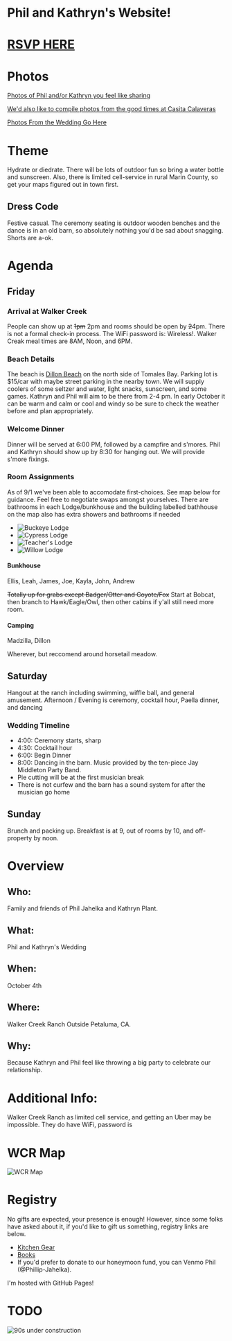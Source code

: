 # Phil and Kathryn's Website!


# [RSVP HERE](https://docs.google.com/forms/d/e/1FAIpQLSdb4hoWW1RRWFUf0m6yEEGGmeJv6fUi9wsexoM-h6kjG1RO1Q/viewform?usp=header)

# Photos
[Photos of Phil and/or Kathryn you feel like sharing](https://drive.google.com/drive/folders/1PeZt1Mxu6AgiRc7WDFCbZzBjKT45-65y?usp=sharing)

[We'd also like to compile photos from the good times at Casita Calaveras](https://drive.google.com/drive/folders/1X58aDVo3VKQTLNU9pvx_qz4HXxf5xbIQ?usp=sharing)

[Photos From the Wedding Go Here](https://drive.google.com/drive/folders/1vPRXwAR1v9yAWQql2S0hoaCfs2a4lFew?usp=sharing)

# Theme
Hydrate or diedrate. There will be lots of outdoor fun so bring a water bottle and sunscreen. Also, there is limited cell-service in rural Marin County, so get your maps figured out in town first.

## Dress Code
Festive casual. The ceremony seating is outdoor wooden benches and the dance is in an old barn, so absolutely nothing you'd be sad about snagging. Shorts are a-ok.

# Agenda

## Friday
### Arrival at Walker Creek
People can show up at ~~1pm~~ 2pm and rooms should be open by ~~2~~4pm. There is not a formal check-in process. The WiFi password is: Wireless!. Walker Creak meal times are 8AM, Noon, and 6PM.

### Beach Details
The beach is [Dillon Beach](https://maps.app.goo.gl/bKMWqBuhHTdom12Q8) on the north side of Tomales Bay. Parking lot is $15/car with maybe street parking in the nearby town. We will supply coolers of some seltzer and water, light snacks, sunscreen, and some games. Kathryn and Phil will aim to be there from 2-4 pm. In early October it can be warm and calm or cool and windy so be sure to check the weather before and plan appropriately.

### Welcome Dinner
Dinner will be served at 6:00 PM, followed by a campfire and s'mores. Phil and Kathryn should show up by 8:30 for hanging out. We will provide s'more fixings. 

### Room Assignments
As of 9/1 we've been able to accomodate first-choices. See map below for guidance. Feel free to negotiate swaps amongst yourselves. There are bathrooms in each Lodge/bunkhouse and the building labelled bathhouse on the map also has extra showers and bathrooms if needed

* ![Buckeye Lodge](assets/images/buckeye_lodge.png)
* ![Cypress Lodge](assets/images/cypress_lodge.png)
* ![Teacher's Lodge](assets/images/teachers_lodge.png)
* ![Willow Lodge](assets/images/willow_lodge.png)

#### Bunkhouse
Ellis, Leah, James, Joe, Kayla, John, Andrew

~~Totally up for grabs except Badger/Otter and Coyote/Fox~~
Start at Bobcat, then branch to Hawk/Eagle/Owl, then other cabins if y'all still need more room.

#### Camping
Madzilla, Dillon

Wherever, but reccomend around horsetail meadow.

## Saturday
Hangout at the ranch including swimming, wiffle ball, and general amusement.
Afternoon / Evening is ceremony, cocktail hour, Paella dinner, and dancing

### Wedding Timeline
 * 4:00: Ceremony starts, sharp
 * 4:30: Cocktail hour
 * 6:00: Begin Dinner
 * 8:00: Dancing in the barn. Music provided by the ten-piece Jay Middleton Party Band.
 * Pie cutting will be at the first musician break
 * There is not curfew and the barn has a sound system for after the musician go home

## Sunday
Brunch and packing up.
Breakfast is at 9, out of rooms by 10, and off-property by noon.

# Overview

## Who:
Family and friends of Phil Jahelka and Kathryn Plant.
## What:
Phil and Kathryn's Wedding
## When:
October 4th
## Where:
Walker Creek Ranch Outside Petaluma, CA.
## Why:
Because Kathryn and Phil feel like throwing a big party to celebrate our relationship.

# Additional Info:
Walker Creek Ranch as limited cell service, and getting an Uber may be impossible. They do have WiFi, password is 

# WCR Map

![WCR Map](assets/images/wcr_map_custom.png)

# Registry
No gifts are expected, your presence is enough! However, since some folks have asked about it, if you'd like to gift us something, registry links are below.
* [Kitchen Gear](https://www.williams-sonoma.com/registry/lt8wgntmqv/registry-list.html)
* [Books](https://bookshop.org/wishlists/efdc484b9d6b44745d9da3d9f28e843d47450618)
* If you'd prefer to donate to our honeymoon fund, you can Venmo Phil (@Phillip-Jahelka).


I'm hosted with GitHub Pages!

# TODO

![90s under construction](assets/images/pikachu-constuction.gif)
